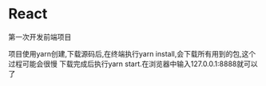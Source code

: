 # React
第一次开发前端项目

项目使用yarn创建,下载源码后,在终端执行yarn install,会下载所有用到的包,这个过程可能会很慢
下载完成后执行yarn start.在浏览器中输入127.0.0.1:8888就可以了
